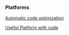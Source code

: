 ### Platforms
[Automatic code optimization](https://arxiv.org/pdf/2104.04955.pdf)

[Useful Platform with code](https://neptune.ai/blog/a-quickstart-guide-to-auto-sklearn-automl-for-machine-learning-practitioners)
